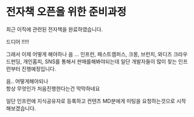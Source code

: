 # 전자책 오픈을 위한 준비과정
최근 이직에 관련된 전자책을 완료하였습니다.

드디어 !!!!!

그래서 이제 어떻게 해야하나 음 ...
인프런, 패스트캠퍼스, 크몽, 브런치, 와디즈 크라우드펀딩, 개인홈피, SNS를 통해서 판매를해봐야되는데
일단 개발자들이 많이 찾는 인프런부터 진행예정입니다.

음.. 어떻게해야되나  
항상 무엇인가 처음진행한다는건 막막하네요

일단 인프런에 지식공유자로 등록하고 컨텐츠 MD분에게 미팅을 요청하는것으로 시작해보겠습니다.
